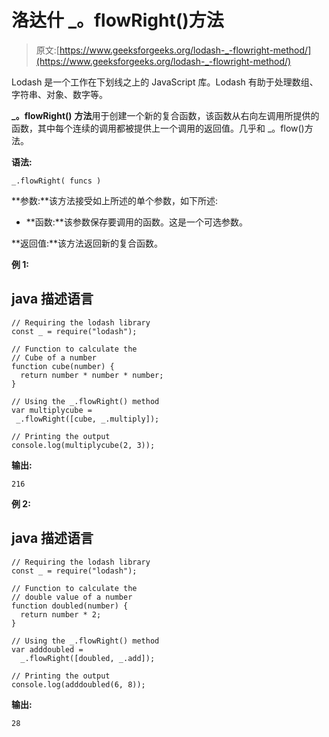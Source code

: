 # 洛达什 _。flowRight()方法

> 原文:[https://www.geeksforgeeks.org/lodash-_-flowright-method/](https://www.geeksforgeeks.org/lodash-_-flowright-method/)

Lodash 是一个工作在下划线之上的 JavaScript 库。Lodash 有助于处理数组、字符串、对象、数字等。

**_。flowRight()** **方法**用于创建一个新的复合函数，该函数从右向左调用所提供的函数，其中每个连续的调用都被提供上一个调用的返回值。几乎和 _。flow()方法。

**语法:**

```
_.flowRight( funcs )
```

**参数:**该方法接受如上所述的单个参数，如下所述:

*   **函数:**该参数保存要调用的函数。这是一个可选参数。

**返回值:**该方法返回新的复合函数。

**例 1:**

## java 描述语言

```
// Requiring the lodash library 
const _ = require("lodash"); 

// Function to calculate the
// Cube of a number
function cube(number) {
  return number * number * number;
}

// Using the _.flowRight() method 
var multiplycube =
 _.flowRight([cube, _.multiply]);

// Printing the output
console.log(multiplycube(2, 3));
```

**输出:**

```
216
```

**例 2:**

## java 描述语言

```
// Requiring the lodash library 
const _ = require("lodash"); 

// Function to calculate the
// double value of a number
function doubled(number) {
  return number * 2;
}

// Using the _.flowRight() method 
var adddoubled =
  _.flowRight([doubled, _.add]);

// Printing the output
console.log(adddoubled(6, 8));
```

**输出:**

```
28 
```